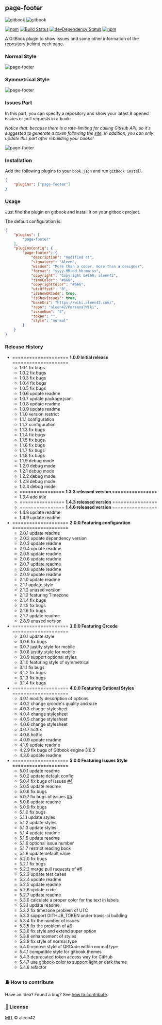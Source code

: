 ## page-footer

![gitbook](https://badges.aleen42.com/src/gitbook_1.svg) ![gitbook](https://badges.aleen42.com/src/gitbook_2.svg)

[![npm](https://img.shields.io/npm/v/gitbook-plugin-page-footer.svg)](https://www.npmjs.com/package/gitbook-plugin-page-footer) [![Build Status](https://travis-ci.org/aleen42/gitbook-footer.svg?branch=master)](https://travis-ci.org/aleen42/gitbook-footer) [![devDependency Status](https://david-dm.org/aleen42/gitbook-footer/dev-status.svg)](https://david-dm.org/aleen42/gitbook-footer#info=devDependencies) [![npm](https://img.shields.io/npm/dt/gitbook-plugin-page-footer.svg)](https://www.npmjs.com/package/gitbook-plugin-page-footer)

A GitBook plugin to show issues and some other information of the repository behind each page.

### Normal Style

![page-footer](./page-footer.png)

### Symmetrical Style

![page-footer](./page-footer-symmetrical.png)

### Issues Part

In this part, you can specify a repository and show your latest 8 opened issues or pull requests in a book:

*Notice that: because there is a rate-limiting for calling GitHub API, so it's suggested to generate a token following the [site](https://github.com/blog/1509-personal-api-tokens). In addition, you can only update this part after rebuilding your books!*

![page-footer](./issues.png)

### Installation

Add the following plugins to your `book.json` and run `gitbook install`

```json
{
    "plugins": ["page-footer"]
}
```

### Usage

Just find the plugin on gitbook and install it on your gitbook project.

The default configuration is:

```json
{
    "plugins": [
        "page-footer"
    ],
    "pluginsConfig": {
        "page-footer": {
            "description": "modified at",
            "signature": "Aleen",
            "wisdom": "More than a coder, more than a designer",
            "format": "yyyy-MM-dd hh:mm:ss",
            "copyright": "Copyright &#169; aleen42",
            "timeColor": "#666",
            "copyrightColor": "#666",
            "utcOffset": "8",
            "isShowQRCode": true,
            "isShowIssues": true,
            "baseUri": "https://wiki.aleen42.com/",
            "repo": "aleen42/PersonalWiki",
            "issueNum": "8",
            "token": "",
            "style": "normal"
        }
    }
}
```

### Release History

* ==================== **1.0.0 Initial release** ====================
    * 1.0.1 fix bugs
    * 1.0.2 fix bugs
    * 1.0.3 fix bugs
    * 1.0.4 fix bugs
    * 1.0.5 fix bugs
    * 1.0.6 update readme
    * 1.0.7 update package.json
    * 1.0.8 update readme
    * 1.0.9 update readme
    * 1.1.0 version restrict
    * 1.1.1 configuration
    * 1.1.2 configuration
    * 1.1.3 fix bugs
    * 1.1.4 fix bugs
    * 1.1.5 fix bugs
    * 1.1.6 fix bugs
    * 1.1.7 fix bugs
    * 1.1.8 fix bugs
    * 1.1.9 debug mode
    * 1.2.0 debug mode
    * 1.2.1 debug mode
    * 1.2.2 debug mode
    * 1.2.3 debug mode
    * 1.2.4 debug mode
    * ================ **1.3.3 released version** ================
    * 1.3.4 add title
    * ================ **1.4.3 released version** ================
    * ================ **1.4.6 released version** ================
    * 1.4.8 update readme
    * 1.4.9 update readme
* ==================== **2.0.0 Featuring configuration** ====================
    * 2.0.1 update readme
    * 2.0.2 update dependency version
    * 2.0.3 update readme
    * 2.0.4 update readme
    * 2.0.5 update readme
    * 2.0.6 update readme
    * 2.0.7 update readme
    * 2.0.8 update readme
    * 2.0.9 update readme
    * 2.1.0 update readme
    * 2.1.1 update style
    * 2.1.2 unused version
    * 2.1.3 featuring Timezone
    * 2.1.4 fix bugs
    * 2.1.5 fix bugs
    * 2.1.6 fix bugs
    * 2.1.7 update readme
    * 2.8.9 unused version
* ==================== **3.0.0 Featuring Qrcode** ====================
    * 3.0.1 update style
    * 3.0.6 fix bugs
    * 3.0.7 justify style for mobile
    * 3.0.8 justify style for mobile
    * 3.0.9 support optional styles
    * 3.1.0 featuring style of symmetrical
    * 3.1.1 fix bugs
    * 3.1.2 fix bugs
    * 3.1.3 fix bugs
    * 3.1.4 fix bugs
* ==================== **4.0.0 Featuring Optional Styles** ====================
    * 4.0.1 modify description of options
    * 4.0.2 change qrcode's quality and size
    * 4.0.3 change stylesheet
    * 4.0.4 change stylesheet
    * 4.0.5 change stylesheet
    * 4.0.6 change stylesheet
    * 4.0.7 hotfix
    * 4.0.8 hotfix
    * 4.0.9 update readme
    * 4.1.9 update readme
    * 4.2.9 fix bugs of Gitbook engine 3.0.3
    * 4.3.0 update readme
* ==================== **5.0.0 Featuring Issues Style** ====================
    * 5.0.1 update readme
    * 5.0.2 update default config
    * 5.0.4 fix bugs of issues [#4](https://github.com/aleen42/gitbook-footer/issues/4)
    * 5.0.5 update readme
    * 5.0.6 fix bugs
    * 5.0.7 fix bugs of issues [#5](https://github.com/aleen42/gitbook-footer/issues/5)
    * 5.0.8 update readme
    * 5.0.9 fix bugs
    * 5.1.0 fix bugs
    * 5.1.1 update styles
    * 5.1.2 update styles
    * 5.1.3 update styles
    * 5.1.4 update readme
    * 5.1.5 update readme
    * 5.1.6 optional issue number
    * 5.1.7 restrict reading book
    * 5.1.9 update default value
    * 5.2.0 fix bugs
    * 5.2.1 fix bugs
    * 5.2.2 merge pull requests of [#6](https://github.com/aleen42/gitbook-footer/issues/6)
    * 5.2.3 update test cases
    * 5.2.4 update readme
    * 5.2.5 update readme
    * 5.2.6 update code
    * 5.2.7 update readme
    * 5.3.0 calculate a proper color for the text in labels
    * 5.3.1 update readme
    * 5.3.2 fix timezone problem of UTC
    * 5.3.3 support GITHUB_TOKEN under travis-ci building
    * 5.3.4 fix the number of issues
    * 5.3.5 fix the problem of [#9](https://github.com/aleen42/gitbook-footer/issues/9)
    * 5.3.6 fix style and extend super option
    * 5.3.8 enhancement of styles
    * 5.3.9 fix style of normal type
    * 5.4.0 remove style of QRCode within normal type
    * 5.4.1 compatible style for gitbook themes
    * 5.4.3 deprecated token access way for GitHub
    * 5.4.7 use gitbook-color to support light or dark theme
    * 5.4.8 refactor

### :fuelpump: How to contribute

Have an idea? Found a bug? See [how to contribute](https://wiki.aleen42.com/contribution.html).

### :scroll: License

[MIT](https://wiki.aleen42.com/MIT.html) © aleen42
